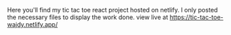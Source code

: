 Here you'll find my tic tac toe react project hosted on netlify. I only posted the necessary files to display the work done. 
view live at https://tic-tac-toe-wajdy.netlify.app/
